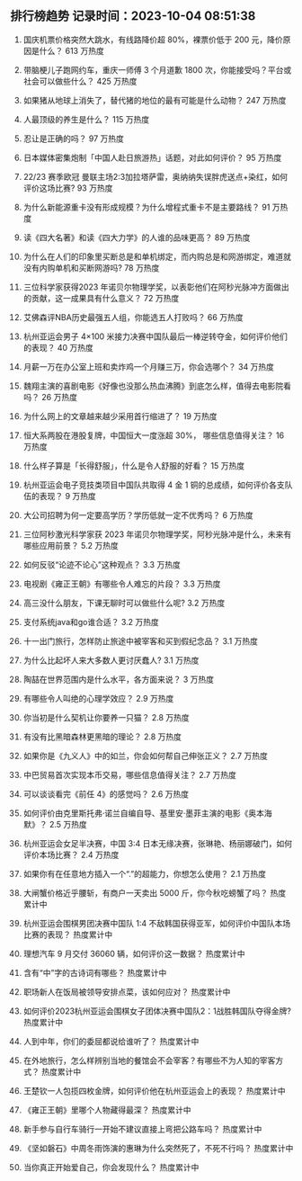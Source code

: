 
## 排行榜趋势 记录时间：2023-10-04 08:51:38
  
  1. 国庆机票价格突然大跳水，有线路降价超 80%，裸票价低于 200 元，降价原因是什么？ 613 万热度
    
  2. 带脑梗儿子跑网约车，重庆一师傅 3 个月道歉 1800 次，你能接受吗？平台或社会可以做些什么？ 425 万热度
    
  3. 如果猪从地球上消失了，替代猪的地位的最有可能是什么动物？ 247 万热度
    
  4. 人最顶级的养生是什么？ 115 万热度
    
  5. 忍让是正确的吗？ 97 万热度
    
  6. 日本媒体密集炮制「中国人赴日旅游热」话题，对此如何评价？ 95 万热度
    
  7. 22/23 赛季欧冠 曼联主场2:3加拉塔萨雷，奥纳纳失误胖虎送点+染红，如何评价这场比赛? 93 万热度
    
  8. 为什么新能源重卡没有形成规模？为什么增程式重卡不是主要路线？ 91 万热度
    
  9. 读《四大名著》和读《四大力学》的人谁的品味更高？ 89 万热度
    
  10. 为什么在人们的印象里买断总是和单机绑定，而内购总是和网游绑定，难道就没有内购单机和买断网游吗? 78 万热度
    
  11. 三位科学家获得2023 年诺贝尔物理学奖，以表彰他们在阿秒光脉冲方面做出的贡献，这一成果具有什么意义？ 72 万热度
    
  12. 艾佛森评NBA历史最强五人组，你能选五人打败吗？ 66 万热度
    
  13. 杭州亚运会男子 4×100 米接力决赛中国队最后一棒逆转夺金，如何评价他们的表现？ 40 万热度
    
  14. 月薪一万在办公室上班和卖炸鸡一个月赚三万，你会选哪个？ 34 万热度
    
  15. 魏翔主演的喜剧电影《好像也没那么热血沸腾》到底怎么样，值得去电影院看吗？ 26 万热度
    
  16. 为什么网上的文章越来越少采用首行缩进了？ 19 万热度
    
  17. 恒大系两股在港股复牌，中国恒大一度涨超 30%， 哪些信息值得关注？ 16 万热度
    
  18. 什么样子算是「长得舒服」，什么是令人舒服的好看？ 15 万热度
    
  19. 杭州亚运会电子竞技类项目中国队共取得 4 金 1 铜的总成绩，如何评价各支队伍的表现？ 9 万热度
    
  20. 大公司招聘为何一定要高学历？学历低就一定不优秀吗？ 6 万热度
    
  21. 三位阿秒激光科学家获 2023 年诺贝尔物理学奖，阿秒光脉冲是什么，未来有哪些应用前景？ 5.2 万热度
    
  22. 如何反驳“论迹不论心”这种观点？ 3.3 万热度
    
  23. 电视剧《雍正王朝》有哪些令人难忘的片段？ 3.3 万热度
    
  24. 高三没什么朋友，下课无聊时可以做些什么呢? 3.2 万热度
    
  25. 支付系统java和go谁合适？ 3.2 万热度
    
  26. 十一出门旅行，怎样防止旅途中被宰客和买到假纪念品？ 3.1 万热度
    
  27. 为什么比起坏人来大多数人更讨厌蠢人? 3.1 万热度
    
  28. 陶喆在世界范围内是什么水平，各方面来说？ 3 万热度
    
  29. 有哪些令人叫绝的心理学效应？ 2.9 万热度
    
  30. 你当初是什么契机让你要养一只猫？ 2.8 万热度
    
  31. 有没有比黑暗森林更黑暗的理论？ 2.8 万热度
    
  32. 如果你是《九义人》中的如兰，你会如何帮自己伸张正义？ 2.7 万热度
    
  33. 中巴贸易首次实现本币交易，哪些信息值得关注？ 2.7 万热度
    
  34. 可以谈谈看完《前任 4》的感觉吗？ 2.6 万热度
    
  35. 如何评价由克里斯托弗·诺兰自编自导、基里安·墨菲主演的电影《奥本海默》？ 2.5 万热度
    
  36. 杭州亚运会女足半决赛，中国 3:4 日本无缘决赛，张琳艳、杨丽娜破门，如何评价本场比赛？ 2.4 万热度
    
  37. 如果你有在任意地方插入一个“.”的超能力，你想怎么使用？ 2.1 万热度
    
  38. 大闸蟹价格近乎腰斩，有商户一天卖出 5000 斤，你今秋吃螃蟹了吗？ 热度累计中
    
  39. 杭州亚运会围棋男团决赛中国队 1:4 不敌韩国获得亚军，如何评价中国队本场比赛的表现？ 热度累计中
    
  40. 理想汽车 9 月交付 36060 辆，如何评价这一数据？ 热度累计中
    
  41. 含有“中”字的古诗词有哪些？ 热度累计中
    
  42. 职场新人在饭局被领导安排点菜，该如何应对？ 热度累计中
    
  43. 如何评价2023杭州亚运会围棋女子团体决赛中国队2：1战胜韩国队夺得金牌? 热度累计中
    
  44. 人到中年，你们的委屈都说给谁听了？ 热度累计中
    
  45. 在外地旅行，怎么样辨别当地的餐馆会不会宰客？有哪些不为人知的宰客方式？ 热度累计中
    
  46. 王楚钦一人包揽四枚金牌，如何评价他在杭州亚运会上的表现？ 热度累计中
    
  47. 《雍正王朝》里哪个人物藏得最深？ 热度累计中
    
  48. 新手参与自行车骑行一开始不建议直接上弯把公路车吗？ 热度累计中
    
  49. 《坚如磐石》中周冬雨饰演的惠琳为什么突然死了，不死不行吗？ 热度累计中
    
  50. 当你真正开始爱自己，你会发现什么？ 热度累计中
    